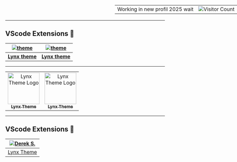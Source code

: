 <div style="position: absolute; top: 0; right: 0;">
  <table>
    <tr>
      <td>Working in new profil 2025 wait</td>
      <td><img src="https://profile-counter.glitch.me/{bastndev}/count.svg" alt="Visitor Count" /></td>
    </tr>
  </table>
</div>

---

## VScode Extensions 🔵

<div align="center">

| [![theme][logo]](https://marketplace.visualstudio.com/items?itemName=bastndev.lynx-theme) | [![theme][logo]](https://marketplace.visualstudio.com/items?itemName=bastndev.lynx-theme) |
| :---------------------------------------------------------------------------------------: | :---------------------------------------------------------------------------------------: |
|                                  [**Lynx theme**][Link]                                   |                                  [**Lynx theme**][Link]                                   |

</div>

[Link]: https://marketplace.visualstudio.com/items?itemName=bastndev.lynx-theme
[logo]: https://bastndev.gallerycdn.vsassets.io/extensions/bastndev/lynx-theme/0.1.0/1743798452081/Microsoft.VisualStudio.Services.Icons.Default

---

<table  align="center">
    <td align="center">
      <a href="https://marketplace.visualstudio.com/items?itemName=bastndev.lynx-theme">
        <img src="https://bastndev.gallerycdn.vsassets.io/extensions/bastndev/lynx-theme/0.1.0/1743798452081/Microsoft.VisualStudio.Services.Icons.Default" width="100px;" alt="Lynx Theme Logo"/><br />
        <sub><b>Lynx Theme</b></sub>
      </a><br />
    </td>
    <td align="center">
      <a href="https://marketplace.visualstudio.com/items?itemName=bastndev.lynx-theme">
        <img src="https://bastndev.gallerycdn.vsassets.io/extensions/bastndev/lynx-theme/0.1.0/1743798452081/Microsoft.VisualStudio.Services.Icons.Default" width="100px;" alt="Lynx Theme Logo"/><br />
        <sub><b>Lynx Theme</b></sub>
      </a><br />
    </td>
</table>

---

## VScode Extensions 🔵

[![Derek S.](https://bastndev.gallerycdn.vsassets.io/extensions/bastndev/lynx-theme/0.1.0/1743798452081/Microsoft.VisualStudio.Services.Icons.Default=70)](https://marketplace.visualstudio.com/items?itemName=bastndev.lynx-theme) |
:---: |
[Lynx Theme](https://marketplace.visualstudio.com/items?itemName=bastndev.lynx-theme) |